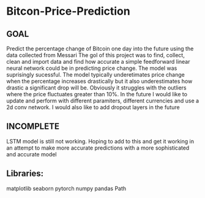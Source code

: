 # Bitcon-Price-Prediction

## GOAL
Predict the percentage change of Bitcoin one day into the future using the data collected from Messari
The gol of this project was to find, collect, clean and import data and find how accurate a simple feedforward linear neural network
could be in predicting price change. The model was suprisingly sucessful. The model typically underetimates price change when the percentage increases drastically but it also underestimates how drastic a significant drop will be. Obviously it struggles with the outliers where the price fluctuates greater than 10%. In the future I would like to update and perform with different paramiters, different currencies and use a 2d conv network. I would also like to add dropout layers in the future


## INCOMPLETE
LSTM model is still not working. Hoping to add to this and get it working in an attempt to make more accurate predictions with 
a more sophisticated and accurate model


## Libraries:
matplotlib
seaborn
pytorch
numpy
pandas
Path
